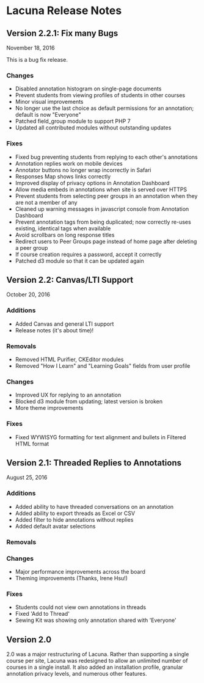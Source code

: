 Lacuna Release Notes
====================

Version 2.2.1: Fix many Bugs
-------------
November 18, 2016

This is a bug fix release.

### Changes
 * Disabled annotation histogram on single-page documents
 * Prevent students from viewing profiles of students in other courses
 * Minor visual improvements
 * No longer use the last choice as default permissions for an annotation; default is now "Everyone"
 * Patched field_group module to support PHP 7
 * Updated all contributed modules without outstanding updates


### Fixes
 * Fixed bug preventing students from replying to each other's annotations
 * Annotation replies work on mobile devices
 * Annotator buttons no longer wrap incorrectly in Safari
 * Responses Map shows links correctly
 * Improved display of privacy options in Annotation Dashboard
 * Allow media embeds in annotations when site is served over HTTPS
 * Prevent students from selecting peer groups in an annotation when they are not a member of any
 * Cleaned up warning messages in javascript console from Annotation Dashboard
 * Prevent annotation tags from being duplicated; now correctly re-uses existing, identical tags when available
 * Avoid scrollbars on long response titles
 * Redirect users to Peer Groups page instead of home page after deleting a peer group
 * If course creation requires a password, accept it correctly
 * Patched d3 module so that it can be updated again

Version 2.2: Canvas/LTI Support
-----------
October 20, 2016

### Additions
 * Added Canvas and general LTI support
 * Release notes (it's about time)!

### Removals
 * Removed HTML Purifier, CKEditor modules
 * Removed "How I Learn" and "Learning Goals" fields from user profile

### Changes
 * Improved UX for replying to an annotation
 * Blocked d3 module from updating; latest version is broken
 * More theme improvements

### Fixes
 * Fixed WYWISYG formatting for text alignment and bullets in Filtered HTML format

Version 2.1: Threaded Replies to Annotations
-----------
August 25, 2016

### Additions
 * Added ability to have threaded conversations on an annotation
 * Added ability to export threads as Excel or CSV
 * Added filter to hide annotations without replies
 * Added default avatar selections

### Removals

### Changes
 * Major performance improvements across the board
 * Theming improvements (Thanks, Irene Hsu!)

### Fixes
 * Students could not view own annotations in threads
 * Fixed 'Add to Thread'
 * Sewing Kit was showing only annotation shared with 'Everyone'
 
Version 2.0
-----------
2.0 was a major restructuring of Lacuna. Rather than supporting a single course per site, Lacuna was redesigned to allow an unlimited number of courses in a single install. It also added an installation profile, granular annotation privacy levels, and numerous other features.